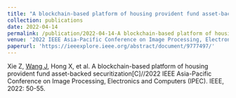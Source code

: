 ```yaml
---
title: "A blockchain-based platform of housing provident fund asset-backed securitization"
collection: publications
date: 2022-04-14
permalink: /publication/2022-04-14-A blockchain-based platform of housing provident fund asset-backed securitization.md
venue: '2022 IEEE Asia-Pacific Conference on Image Processing, Electronics and Computers (IPEC). IEEE'
paperurl: 'https://ieeexplore.ieee.org/abstract/document/9777497/'
---
```


Xie Z, <ins>Wang J</ins>, Hong X, et al. A blockchain-based platform of housing provident fund asset-backed securitization[C]//2022 IEEE Asia-Pacific Conference on Image Processing, Electronics and Computers (IPEC). IEEE, 2022: 50-55.
